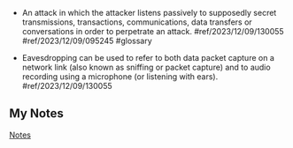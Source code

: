 - An attack in which the attacker listens passively to supposedly secret transmissions, transactions, communications, data transfers or conversations in order to perpetrate an attack.  #ref/2023/12/09/130055 #ref/2023/12/09/095245 #glossary

- Eavesdropping can be used to refer to both data packet capture on a network link (also known as sniffing or packet capture) and to audio recording using a microphone (or listening with ears). #ref/2023/12/09/130055
## My Notes
[Notes](mynotes/eavesdropping-notes.md)
